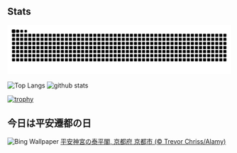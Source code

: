 ## Stats
<picture>
  <source media="(prefers-color-scheme: dark)" srcset="https://raw.githubusercontent.com/ba230t/ba230t/output/github-contribution-grid-snake-dark.svg">
  <source media="(prefers-color-scheme: light)" srcset="https://raw.githubusercontent.com/ba230t/ba230t/output/github-contribution-grid-snake.svg">
  <img alt="github contribution grid snake animation" src="https://raw.githubusercontent.com/ba230t/ba230t/output/github-contribution-grid-snake.svg">
</picture>

<p align="left">
  <img alt="Top Langs" height="150px" src="https://github-readme-stats.vercel.app/api/top-langs/?username=ba230t&layout=compact&theme=transparent" />
  <img alt="github stats" height="150px" src="https://github-readme-stats.vercel.app/api?username=ba230t&theme=transparent" />
</p>

[![trophy](https://github-profile-trophy.vercel.app/?username=ba230t&theme=transparent&column=7)](https://github.com/ryo-ma/github-profile-trophy)


<!-- Bing Wallpaper Start -->
## 今日は平安遷都の日
![Bing Wallpaper](https://www.bing.com/th?id=OHR.HeianDay2025_JA-JP1910457007_1920x1080.jpg&rf=LaDigue_1920x1080.jpg&pid=hp)
[平安神宮の泰平閣, 京都府 京都市 (© Trevor Chriss/Alamy)](https://www.bing.com/search?q=%E5%B9%B3%E5%AE%89%E7%A5%9E%E5%AE%AE%E3%81%AE%E6%B3%B0%E5%B9%B3%E9%96%A3&form=hpcapt&filters=HpDate%3a%2220251021_1500%22)
<!-- Bing Wallpaper End -->
